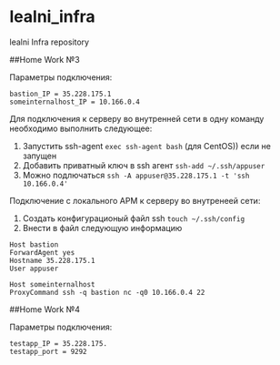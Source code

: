 # lealni_infra
lealni Infra repository

##Home Work №3

Параметры подключения:
```
bastion_IP = 35.228.175.1
someinternalhost_IP = 10.166.0.4
```

Для подключения к серверу во внутренней сети в одну команду необходимо выполнить следующее:

1. Запустить ssh-agent
```exec ssh-agent bash``` (для CentOS)) если не запущен
2. Добавить приватный ключ в ssh агент
```ssh-add ~/.ssh/appuser```
3. Можно подлючаться
```ssh -A appuser@35.228.175.1 -t 'ssh 10.166.0.4'```

Подключение с локального АРМ к серверу во внутренеей сети:

1. Создать конфигурационый файл ssh
```touch ~/.ssh/config```
2. Внести в файл следующую информацию
```
Host bastion       
ForwardAgent yes
Hostname 35.228.175.1
User appuser

Host someinternalhost 
ProxyCommand ssh -q bastion nc -q0 10.166.0.4 22
```

##Home Work №4

Параметры подключения:
```
testapp_IP = 35.228.175.
testapp_port = 9292
```
